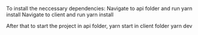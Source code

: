 To install the neccessary dependencies:
Navigate to api folder and run yarn install
Navigate to client and run yarn install

After that to start the project 
in api folder, yarn start
in client folder yarn dev


